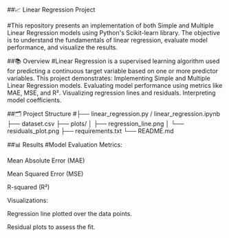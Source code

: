##📈 Linear Regression Project

#This repository presents an implementation of both Simple and Multiple Linear Regression models using Python's Scikit-learn library. The objective is to understand the fundamentals of linear regression, evaluate model performance, and visualize the results.

##📚 Overview
#Linear Regression is a supervised learning algorithm used for predicting a continuous target variable based on one or more predictor variables. 
This project demonstrates:
Implementing Simple and Multiple Linear Regression models.
Evaluating model performance using metrics like MAE, MSE, and R².
Visualizing regression lines and residuals.
Interpreting model coefficients.

##🗂️ Project Structure
#├── linear_regression.py / linear_regression.ipynb ├── dataset.csv ├── plots/ │ ├── regression_line.png │ └── residuals_plot.png ├── requirements.txt └── README.md

##📊 Results
#Model Evaluation Metrics:

Mean Absolute Error (MAE)

Mean Squared Error (MSE)

R-squared (R²)

Visualizations:

Regression line plotted over the data points.

Residual plots to assess the fit.
